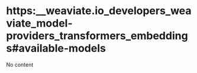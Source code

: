 # https:__weaviate.io_developers_weaviate_model-providers_transformers_embeddings#available-models
No content
